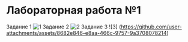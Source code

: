 # Лабораторная работа №1
Задание 1
![1](https://github.com/user-attachments/assets/f243310f-c128-47d2-8899-00341cda3f3a)
Задание 2
![2](https://github.com/user-attachments/assets/136d1a52-6422-4392-b48a-004ebda1bd05)
Задание 3
![3] (https://github.com/user-attachments/assets/8682e846-e8aa-466c-9757-9a3708078214)
